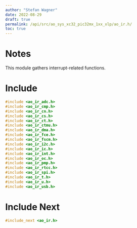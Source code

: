 ```yaml
---
author: "Stefan Wagner"
date: 2022-08-29
draft: true
permalink: /api/src/ao_sys_xc32_pic32mx_1xx_xlp/ao_ir.h/
toc: true
---
```


# Notes

This module gathers interrupt-related functions.

# Include

```c
#include <ao_ir_adc.h>
#include <ao_ir_cmp.h>
#include <ao_ir_cn.h>
#include <ao_ir_cs.h>
#include <ao_ir_ct.h>
#include <ao_ir_ctmu.h>
#include <ao_ir_dma.h>
#include <ao_ir_fce.h>
#include <ao_ir_fscm.h>
#include <ao_ir_i2c.h>
#include <ao_ir_ic.h>
#include <ao_ir_int.h>
#include <ao_ir_oc.h>
#include <ao_ir_pmp.h>
#include <ao_ir_rtcc.h>
#include <ao_ir_spi.h>
#include <ao_ir_t.h>
#include <ao_ir_u.h>
#include <ao_ir_usb.h>
```

# Include Next

```c
#include_next <ao_ir.h>
```
